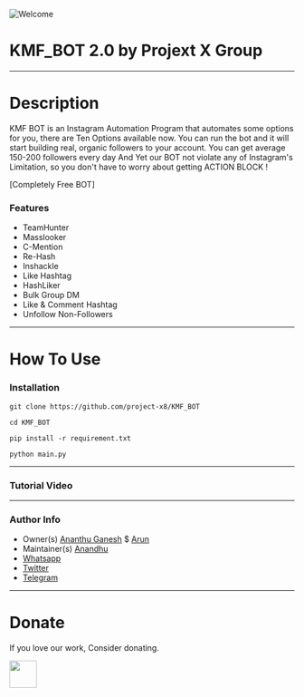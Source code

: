![Welcome](https://user-images.githubusercontent.com/84958449/120379775-dcd06b80-c33d-11eb-94b7-b1409c74cae7.gif)
# KMF_BOT 2.0 by Projext X Group
---
 
# Description

KMF BOT is an Instagram Automation Program that automates some options for you, there are Ten Options available now. You can run the bot and it will start building real, organic followers to your account. You can get average 150-200 followers every day And Yet our BOT not violate any of Instagram's Limitation, so you don't have to worry about getting ACTION BLOCK !

[Completely Free BOT]

### Features

- TeamHunter
- Masslooker
- C-Mention
- Re-Hash
- Inshackle
- Like Hashtag
- HashLiker
- Bulk Group DM
- Like & Comment Hashtag
- Unfollow Non-Followers
---

# How To Use

### Installation 
```
git clone https://github.com/project-x8/KMF_BOT
```
```
cd KMF_BOT
```
```
pip install -r requirement.txt
```
```
python main.py
```
---
### Tutorial Video


---
### Author Info
- Owner(s) [Ananthu Ganesh](https://www.instagram.com/un_f__amour/) $ [Arun](https://www.instagram.com/dr.luttappi/)
- Maintainer(s) [Anandhu](https://www.facebook.com/ananthu.ganesh.un/)
- [Whatsapp](https://chat.whatsapp.com/HodrQitZNwX4tJoAd46OS4)
- [Twitter](https://twitter.com/un_f__amour)
- [Telegram](https://t.me/KMFBOT_OFFICIAL)

---

# Donate
If you love our work, Consider donating. 

<a href="https://www.paypal.com/paypalme/ananthuganesh"><img src="https://user-images.githubusercontent.com/58104674/96376549-39ab5700-119d-11eb-95fc-06dd8f417301.png" align="left" height="48" ></a>


